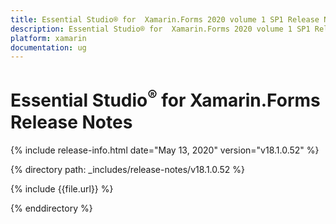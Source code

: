 ```yaml
---
title: Essential Studio® for  Xamarin.Forms 2020 volume 1 SP1 Release Notes  
description: Essential Studio® for  Xamarin.Forms 2020 volume 1 SP1 Release Notes  
platform: xamarin
documentation: ug
---
```


# Essential Studio<sup>®</sup> for  Xamarin.Forms  Release Notes  

{% include release-info.html date="May 13, 2020"  version="v18.1.0.52" %} 


{% directory path: _includes/release-notes/v18.1.0.52 %}

{% include {{file.url}} %}

{% enddirectory %}